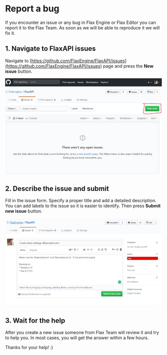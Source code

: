# Report a bug

If you encounter an issue or any bug in Flax Engine or Flax Editor you can report it to the Flax Team. As soon as we will be able to reproduce it we will fix it.

## 1. Navigate to FlaxAPI issues

Navigate to [https://github.com/FlaxEngine/FlaxAPI/issues](https://github.com/FlaxEngine/FlaxAPI/issues) page and press the **New issue** button.

![New Issue](media/new-issue.jpg)

## 2. Describe the issue and submit

Fill in the issue form. Specify a proper title and add a detailed description. You can add labels to the issue so it is easier to identify. Then press **Submit new issue** button.

![New Issue](media/issue-form.jpg)

## 3. Wait for the help

After you create a new issue someone from Flax Team will review it and try to help you. In most cases, you will get the answer within a few hours.

Thanks for your help! :)


